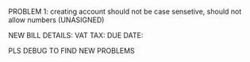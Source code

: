 PROBLEM 1:  creating account should not be case sensetive, should not allow numbers (UNASIGNED)
          
NEW BILL DETAILS:
    VAT TAX:
    DUE DATE:

PLS DEBUG TO FIND NEW PROBLEMS
